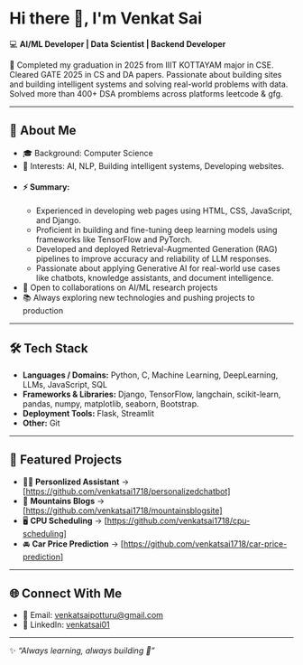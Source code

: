 # Hi there 👋, I'm Venkat Sai  

💻 **AI/ML Developer | Data Scientist | Backend Developer**  

🔬 Completed my graduation in 2025 from IIIT KOTTAYAM major in CSE. Cleared GATE 2025 in CS and DA papers. Passionate about building sites and building intelligent systems and solving real-world problems with data. Solved more than 400+ DSA promblems across platforms leetcode & gfg.

---

## 🚀 About Me
- 🎓 Background: Computer Science 
- 🧠 Interests: AI, NLP, Building intelligent systems, Developing websites.  
- #### ⚡ Summary:
  - Experienced in developing web pages using HTML, CSS, JavaScript, and Django.
  - Proficient in building and fine-tuning deep learning models using frameworks like TensorFlow and PyTorch.
  - Developed and deployed Retrieval-Augmented Generation (RAG) pipelines to improve accuracy and reliability of LLM responses.
  - Passionate about applying Generative AI for real-world use cases like chatbots, knowledge assistants, and document intelligence.  
- 🤝 Open to collaborations on AI/ML research projects  
- 📚 Always exploring new technologies and pushing projects to production  

---

## 🛠 Tech Stack
- **Languages / Domains:** Python, C, Machine Learning, DeepLearning, LLMs, JavaScript, SQL
- **Frameworks & Libraries:** Django, TensorFlow, langchain, scikit-learn, pandas, numpy, matplotlib, seaborn, Bootstrap.
- **Deployment Tools:** Flask, Streamlit  
- **Other:** Git  

---

## 📌 Featured Projects
- 🙋‍♂️ **Personlized Assistant** → [https://github.com/venkatsai1718/personalizedchatbot]  
- 🗻 **Mountains Blogs** → [https://github.com/venkatsai1718/mountainsblogsite]  
- 🖥 **CPU Scheduling** → [https://github.com/venkatsai1718/cpu-scheduling]
- 🚘 **Car Price Prediction** → [https://github.com/venkatsai1718/car-price-prediction]  


---

## 🌐 Connect With Me
- 📧 Email: venkatsaipotturu@gmail.com  
- 💼 LinkedIn: [venkatsai01](https://www.linkedin.com/in/venkatsai01/)  

---
✨ *“Always learning, always building 🚀”*  
